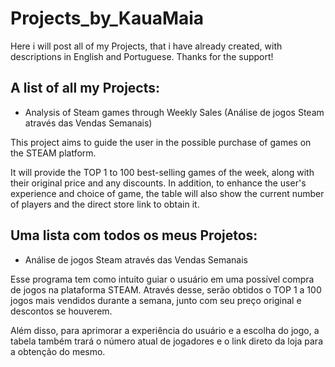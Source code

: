 # Projects_by_KauaMaia
Here i will post all of my Projects, that i have already created, with descriptions in English and Portuguese. Thanks for the support! 

## A list of all my Projects:
- Analysis of Steam games through Weekly Sales (Análise de jogos Steam através das Vendas Semanais)
<p>This project aims to guide the user in the possible purchase of games on the STEAM platform.</p>
<p>It will provide the TOP 1 to 100 best-selling games of the week, along with their original price and any discounts.
In addition, to enhance the user's experience and choice of game, the table will also show the current number of players and the direct store link to obtain it.</p>

## Uma lista com todos os meus Projetos:
- Análise de jogos Steam através das Vendas Semanais
<p>Esse programa tem como intuito guiar o usuário em uma possível compra de jogos na plataforma STEAM. Através desse, serão obtidos o TOP 1 a 100 jogos mais vendidos durante a semana, junto com seu preço original e descontos se houverem.</p>
<p>Além disso, para aprimorar a experiência do usuário e a escolha do jogo, a tabela também trará o número atual de jogadores e o link direto da loja para a obtenção do mesmo.</p>
